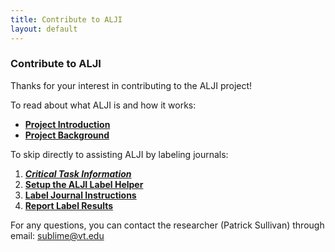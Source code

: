```yaml
---
title: Contribute to ALJI
layout: default
---
```


### Contribute to ALJI

Thanks for your interest in contributing to the ALJI project!

To read about what ALJI is and how it works: 
* [**Project Introduction**](./introduction)
* [**Project Background**](./background)

To skip directly to assisting ALJI by labeling journals:
1. [***Critical Task Information***](./labelHelperFundamentals)
1. [**Setup the ALJI Label Helper**](./labelHelperSetup)
1. [**Label Journal Instructions**](./labelHelperTask)
1. [**Report Label Results**](./labelHelperReport)

For any questions, you can contact the researcher (Patrick Sullivan) through email: [sublime@vt.edu](mailto:sublime@vt.edu?subect=ALJI_question)

